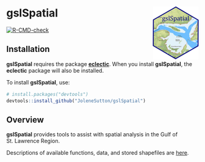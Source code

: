 
<!-- README.md is generated from README.Rmd. Please edit that file -->

# gslSpatial <a href="https://jolenesutton.github.io/gslSpatial/"><img src="man/figures/logo.png" align="right" height="138" alt="gslSpatial website" /></a>

<!-- badges: start -->

[![R-CMD-check](https://github.com/JoleneSutton/gslSpatial/actions/workflows/R-CMD-check.yaml/badge.svg)](https://github.com/JoleneSutton/gslSpatial/actions/workflows/R-CMD-check.yaml)
<!-- badges: end -->

## Installation

**gslSpatial** requires the package
[**eclectic**](https://jolenesutton.github.io/eclectic/index.html). When
you install **gslSpatial**, the **eclectic** package will also be
installed.

To install **gslSpatial**, use:

``` r
# install.packages("devtools")
devtools::install_github("JoleneSutton/gslSpatial")
```

## Overview

**gslSpatial** provides tools to assist with spatial analysis in the
Gulf of St. Lawrence Region.

Descriptions of available functions, data, and stored shapefiles are
[here](https://jolenesutton.github.io/gslSpatial/reference/index.html).

